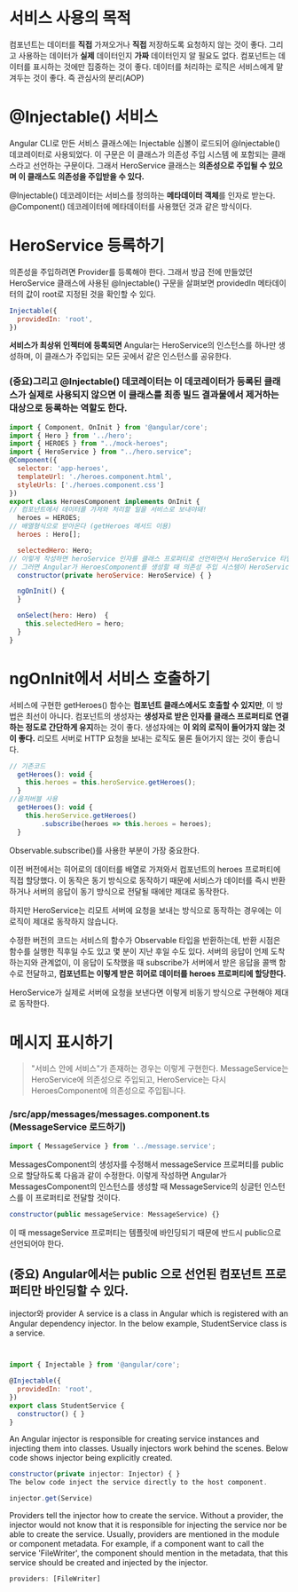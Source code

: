 #  서비스 사용의 목적
컴포넌트는 데이터를 **직접** 가져오거나 **직접** 저장하도록 요청하지 않는 것이 좋다.
그리고 사용하는 데이터가 **실제** 데이터인지 **가짜** 데이터인지 알 필요도 없다.
컴포넌트는 데이터를 표시하는 것에만 집중하는 것이 좋다.
데이터를 처리하는 로직은 서비스에게 맡겨두는 것이 좋다.
즉 관심사의 분리(AOP)

# @Injectable() 서비스
Angular CLI로 만든 서비스 클래스에는 Injectable 심볼이 로드되어 @Injectable() 데코레이터로 사용되었다. 
이 구문은 이 클래스가 의존성 주입 시스템 에 포함되는 클래스라고 선언하는 구문이다. 
그래서 HeroService 클래스는 **의존성으로 주입될 수 있으며 이 클래스도 의존성을 주입받을 수 있다.** 

@Injectable() 데코레이터는 서비스를 정의하는 **메타데이터 객체**를 인자로 받는다. 
@Component() 데코레이터에 메타데이터를 사용했던 것과 같은 방식이다.

# HeroService 등록하기
의존성을 주입하려면 Provider를 등록해야 한다.
그래서 방금 전에 만들었던 HeroService 클래스에 사용된 @Injectable() 구문을 살펴보면 providedIn 메타데이터의 값이 root로 지정된 것을 확인할 수 있다.
```js
Injectable({
  providedIn: 'root',
})
```
**서비스가 최상위 인젝터에 등록되면** Angular는 HeroService의 인스턴스를 하나만 생성하며, 이 클래스가 주입되는 모든 곳에서 같은 인스턴스를 공유한다.
### (중요)그리고 @Injectable() 데코레이터는 이 데코레이터가 등록된 클래스가 실제로 사용되지 않으면 이 클래스를 최종 빌드 결과물에서 제거하는 대상으로 등록하는 역할도 한다.


```js
import { Component, OnInit } from '@angular/core';
import { Hero } from '../hero';
import { HEROES } from "../mock-heroes";
import { HeroService } from "../hero.service";
@Component({
  selector: 'app-heroes',
  templateUrl: './heroes.component.html',
  styleUrls: ['./heroes.component.css']
})
export class HeroesComponent implements OnInit {
// 컴포넌트에서 데이터를 가져와 처리할 일을 서비스로 보내야돼!
  heroes = HEROES;
// 배열형식으로 받아온다 (getHeroes 메서드 이용)
  heroes : Hero[];

  selectedHero: Hero;
// 이렇게 작성하면 heroService 인자를 클래스 프로퍼티로 선언하면서 HeroService 타입의 의존성 객체가 주입되기를 요청한다는 것을 의미한다.
// 그러면 Angular가 HeroesComponent를 생성할 때 의존성 주입 시스템이 HeroService의 인스턴스를 찾아서 heroService 라는 인자로 전달할 것이다.
  constructor(private heroService: HeroService) { }

  ngOnInit() {
  }

  onSelect(hero: Hero)  {
    this.selectedHero = hero;
  }
}
```

# ngOnInit에서 서비스 호출하기
서비스에 구현한 getHeroes() 함수는 **컴포넌트 클래스에서도 호출할 수 있지만**, 이 방법은 최선이 아니다.
컴포넌트의 생성자는 **생성자로 받은 인자를 클래스 프로퍼티로 연결하는 정도로 간단하게 유지**하는 것이 좋다. 
생성자에는 **이 외의 로직이 들어가지 않는 것이 좋다.** 
리모트 서버로 HTTP 요청을 보내는 로직도 물론 들어가지 않는 것이 좋습니다.


```js
// 기존코드
  getHeroes(): void {
    this.heroes = this.heroService.getHeroes();
  }
//옵저버블 사용
  getHeroes(): void {
    this.heroService.getHeroes()
        .subscribe(heroes => this.heroes = heroes);
  }
```



Observable.subscribe()를 사용한 부분이 가장 중요한다.

이전 버전에서는 히어로의 데이터를 배열로 가져와서 컴포넌트의 heroes 프로퍼티에 직접 할당했다. 이 동작은 동기 방식으로 동작하기 때문에 서비스가 데이터를 즉시 반환하거나 서버의 응답이 동기 방식으로 전달될 때에만 제대로 동작한다.

하지만 HeroService는 리모트 서버에 요청을 보내는 방식으로 동작하는 경우에는 이 로직이 제대로 동작하지 않습니다.

수정한 버전의 코드는 서비스의 함수가 Observable 타입을 반환하는데, 반환 시점은 함수를 실행한 직후일 수도 있고 몇 분이 지난 후일 수도 있다. 서버의 응답이 언제 도착하는지와 관계없이, 이 응답이 도착했을 때 subscribe가 서버에서 받은 응답을 콜백 함수로 전달하고, **컴포넌트는 이렇게 받은 히어로 데이터를 heroes 프로퍼티에 할당한다.**

HeroService가 실제로 서버에 요청을 보낸다면 이렇게 비동기 방식으로 구현해야 제대로 동작한다.

# 메시지 표시하기

> "서비스 안에 서비스"가 존재하는 경우는 이렇게 구현한다. MessageService는 HeroService에 의존성으로 주입되고, HeroService는 다시 HeroesComponent에 의존성으로 주입됩니다.


### /src/app/messages/messages.component.ts (MessageService 로드하기)
```js
import { MessageService } from '../message.service';
```
MessagesComponent의 생성자를 수정해서 messageService 프로퍼티를 public으로 할당하도록 다음과 같이 수정한다. 이렇게 작성하면 Angular가 MessagesComponent의 인스턴스를 생성할 때 MessageService의 싱글턴 인스턴스를 이 프로퍼티로 전달할 것이다.

```js
constructor(public messageService: MessageService) {}
```
이 때 messageService 프로퍼티는 템플릿에 바인딩되기 때문에 반드시 public으로 선언되어야 한다.
## (중요) Angular에서는 public 으로 선언된 컴포넌트 프로퍼티만 바인딩할 수 있다.



injector와 provider
A service is a class in Angular which is registered with an Angular dependency injector. In the below example, StudentService class is a service.
```js


import { Injectable } from '@angular/core';

@Injectable({
  providedIn: 'root',
})
export class StudentService {
  constructor() { }
}
```
An Angular injector is responsible for creating service instances and injecting them into classes. Usually injectors work behind the scenes. Below code shows injector being explicitly created.
```js
constructor(private injector: Injector) { }
The below code inject the service directly to the host component.

injector.get(Service)
```
Providers tell the injector how to create the service. Without a provider, the injector would not know that it is responsible for injecting the service nor be able to create the service. Usually, providers are mentioned in the module or component metadata. For example, if a component want to call the service 'FileWriter', the component should mention in the metadata, that this service should be created and injected by the injector.
```js
providers: [FileWriter]
```


